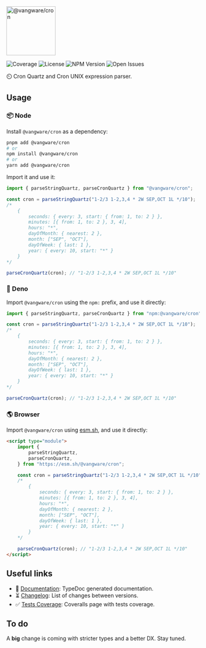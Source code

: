 <img id="logo" alt="@vangware/cron" src="https://libraries.vangware.com/modules/vangware__cron.svg" height="128" />

![Coverage][coverage-badge] ![License][license-badge]
![NPM Version][npm-version-badge] ![Open Issues][open-issues-badge]

⏲️ Cron Quartz and Cron UNIX expression parser.

## Usage

### 📦 Node

Install `@vangware/cron` as a dependency:

```bash
pnpm add @vangware/cron
# or
npm install @vangware/cron
# or
yarn add @vangware/cron
```

Import it and use it:

```typescript
import { parseStringQuartz, parseCronQuartz } from "@vangware/cron";

const cron = parseStringQuartz("1-2/3 1-2,3,4 * 2W SEP,OCT 1L */10");
/*
	{
		seconds: { every: 3, start: { from: 1, to: 2 } },
		minutes: [{ from: 1, to: 2 }, 3, 4],
		hours: "*",
		dayOfMonth: { nearest: 2 },
		month: ["SEP", "OCT"],
		dayOfWeek: { last: 1 },
		year: { every: 10, start: "*" }
	}
*/

parseCronQuartz(cron); // "1-2/3 1-2,3,4 * 2W SEP,OCT 1L */10"
```

### 🦕 Deno

Import `@vangware/cron` using the `npm:` prefix, and use it directly:

```typescript
import { parseStringQuartz, parseCronQuartz } from "npm:@vangware/cron";

const cron = parseStringQuartz("1-2/3 1-2,3,4 * 2W SEP,OCT 1L */10");
/*
	{
		seconds: { every: 3, start: { from: 1, to: 2 } },
		minutes: [{ from: 1, to: 2 }, 3, 4],
		hours: "*",
		dayOfMonth: { nearest: 2 },
		month: ["SEP", "OCT"],
		dayOfWeek: { last: 1 },
		year: { every: 10, start: "*" }
	}
*/

parseCronQuartz(cron); // "1-2/3 1-2,3,4 * 2W SEP,OCT 1L */10"
```

### 🌎 Browser

Import `@vangware/cron` using [esm.sh][esm.sh], and use it directly:

```html
<script type="module">
	import {
		parseStringQuartz,
		parseCronQuartz,
	} from "https://esm.sh/@vangware/cron";

	const cron = parseStringQuartz("1-2/3 1-2,3,4 * 2W SEP,OCT 1L */10");
	/*
		{
			seconds: { every: 3, start: { from: 1, to: 2 } },
			minutes: [{ from: 1, to: 2 }, 3, 4],
			hours: "*",
			dayOfMonth: { nearest: 2 },
			month: ["SEP", "OCT"],
			dayOfWeek: { last: 1 },
			year: { every: 10, start: "*" }
		}
	*/

	parseCronQuartz(cron); // "1-2/3 1-2,3,4 * 2W SEP,OCT 1L */10"
</script>
```

## Useful links

-   📝 [Documentation][documentation]: TypeDoc generated documentation.
-   ⏳ [Changelog][changelog]: List of changes between versions.
-   ✅ [Tests Coverage][coverage]: Coveralls page with tests coverage.

## To do

A **big** change is coming with stricter types and a better DX. Stay tuned.

<!-- Reference -->

[changelog]:
	https://github.com/vangware/libraries/blob/main/packages/@vangware/cron/CHANGELOG.md
[coverage-badge]:
	https://img.shields.io/coveralls/github/vangware/libraries.svg?style=for-the-badge&labelColor=666&color=0a8
[coverage]: https://coveralls.io/github/vangware/cron
[documentation]: https://libraries.vangware.com/modules/_vangware_cron.html
[esm.sh]: https://esm.sh
[license-badge]:
	https://img.shields.io/npm/l/@vangware/cron.svg?style=for-the-badge&labelColor=666&color=0a8
[npm-version-badge]:
	https://img.shields.io/npm/v/@vangware/cron.svg?style=for-the-badge&labelColor=666&color=0a8
[open-issues-badge]:
	https://img.shields.io/github/issues/vangware/libraries.svg?style=for-the-badge&labelColor=666&color=0a8
